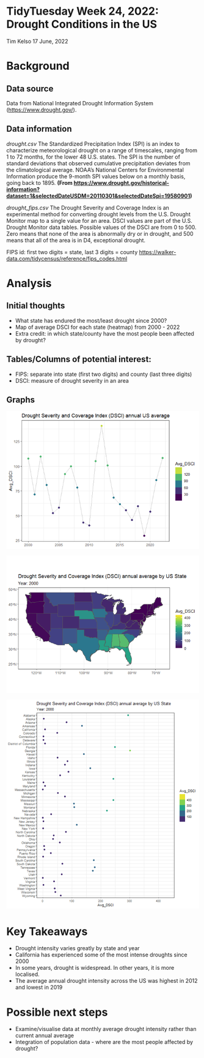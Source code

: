 TidyTuesday Week 24, 2022: Drought Conditions in the US
================
Tim Kelso
17 June, 2022

# Background

## Data source

Data from National Integrated Drought Information System
(<https://www.drought.gov/>).

## Data information

*drought.csv* The Standardized Precipitation Index (SPI) is an index to
characterize meteorological drought on a range of timescales, ranging
from 1 to 72 months, for the lower 48 U.S. states. The SPI is the number
of standard deviations that observed cumulative precipitation deviates
from the climatological average. NOAA’s National Centers for
Environmental Information produce the 9-month SPI values below on a
monthly basis, going back to 1895. **(From
<https://www.drought.gov/historical-information?dataset=1&selectedDateUSDM=20110301&selectedDateSpi=19580901>)**

*drought_fips.csv* The Drought Severity and Coverage Index is an
experimental method for converting drought levels from the U.S. Drought
Monitor map to a single value for an area. DSCI values are part of the
U.S. Drought Monitor data tables. Possible values of the DSCI are from 0
to 500. Zero means that none of the area is abnormally dry or in
drought, and 500 means that all of the area is in D4, exceptional
drought.

FIPS id: first two digits = state, last 3 digits = county
<https://walker-data.com/tidycensus/reference/fips_codes.html>

# Analysis

## Initial thoughts

-   What state has endured the most/least drought since 2000?  
-   Map of average DSCI for each state (heatmap) from 2000 - 2022
-   Extra credit: in which state/county have the most people been
    affected by drought?

## Tables/Columns of potential interest:

-   FIPS: separate into state (first two digits) and county (last three
    digits)  
-   DSCI: measure of drought severity in an area

## Graphs

![](2022-Week24_Drought_USA_files/figure-gfm/graph_annualDSCIaverage-1.png)<!-- -->

![](2022-Week24_Drought_USA_files/figure-gfm/graph_USmap_timelapse_DSCI_byState-1.gif)<!-- -->

![](2022-Week24_Drought_USA_files/figure-gfm/graph_annualDSCIaverage_byState-1.gif)<!-- -->

# Key Takeaways

-   Drought intensity varies greatly by state and year
-   California has experienced some of the most intense droughts since
    2000  
-   In some years, drought is widespread. In other years, it is more
    localised.
-   The average annual drought intensity across the US was highest in
    2012 and lowest in 2019

# Possible next steps

-   Examine/visualise data at monthly average drought intensity rather
    than current annual average
-   Integration of population data - where are the most people affected
    by drought?
